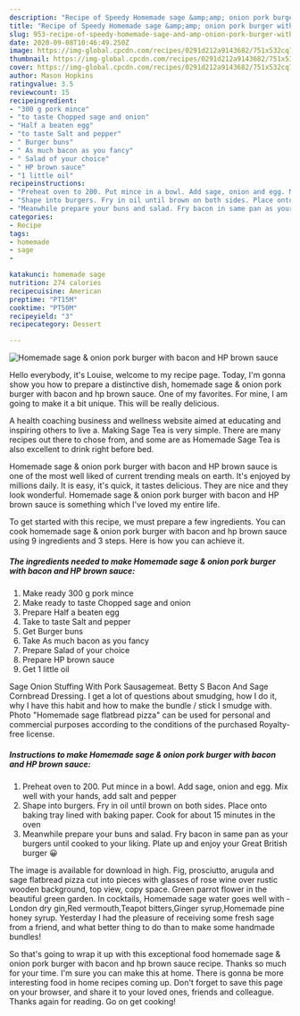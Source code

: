 ```yaml
---
description: "Recipe of Speedy Homemade sage &amp;amp; onion pork burger with bacon and HP brown sauce"
title: "Recipe of Speedy Homemade sage &amp;amp; onion pork burger with bacon and HP brown sauce"
slug: 953-recipe-of-speedy-homemade-sage-and-amp-onion-pork-burger-with-bacon-and-hp-brown-sauce
date: 2020-09-08T10:46:49.250Z
image: https://img-global.cpcdn.com/recipes/0291d212a9143682/751x532cq70/homemade-sage-onion-pork-burger-with-bacon-and-hp-brown-sauce-recipe-main-photo.jpg
thumbnail: https://img-global.cpcdn.com/recipes/0291d212a9143682/751x532cq70/homemade-sage-onion-pork-burger-with-bacon-and-hp-brown-sauce-recipe-main-photo.jpg
cover: https://img-global.cpcdn.com/recipes/0291d212a9143682/751x532cq70/homemade-sage-onion-pork-burger-with-bacon-and-hp-brown-sauce-recipe-main-photo.jpg
author: Mason Hopkins
ratingvalue: 3.5
reviewcount: 15
recipeingredient:
- "300 g pork mince"
- "to taste Chopped sage and onion"
- "Half a beaten egg"
- "to taste Salt and pepper"
- " Burger buns"
- " As much bacon as you fancy"
- " Salad of your choice"
- " HP brown sauce"
- "1 little oil"
recipeinstructions:
- "Preheat oven to 200. Put mince in a bowl. Add sage, onion and egg. Mix well with your hands, add salt and pepper"
- "Shape into burgers. Fry in oil until brown on both sides. Place onto baking tray lined with baking paper. Cook for about 15 minutes in the oven"
- "Meanwhile prepare your buns and salad. Fry bacon in same pan as your burgers until cooked to your liking. Plate up and enjoy your Great British burger 😀"
categories:
- Recipe
tags:
- homemade
- sage
- 

katakunci: homemade sage  
nutrition: 274 calories
recipecuisine: American
preptime: "PT15M"
cooktime: "PT50M"
recipeyield: "3"
recipecategory: Dessert

---
```



![Homemade sage &amp; onion pork burger with bacon and HP brown sauce](https://img-global.cpcdn.com/recipes/0291d212a9143682/751x532cq70/homemade-sage-onion-pork-burger-with-bacon-and-hp-brown-sauce-recipe-main-photo.jpg)

Hello everybody, it's Louise, welcome to my recipe page. Today, I'm gonna show you how to prepare a distinctive dish, homemade sage &amp; onion pork burger with bacon and hp brown sauce. One of my favorites. For mine, I am going to make it a bit unique. This will be really delicious.

A health coaching business and wellness website aimed at educating and inspiring others to live a. Making Sage Tea is very simple. There are many recipes out there to chose from, and some are as Homemade Sage Tea is also excellent to drink right before bed.

Homemade sage &amp; onion pork burger with bacon and HP brown sauce is one of the most well liked of current trending meals on earth. It's enjoyed by millions daily. It is easy, it's quick, it tastes delicious. They are nice and they look wonderful. Homemade sage &amp; onion pork burger with bacon and HP brown sauce is something which I've loved my entire life.


To get started with this recipe, we must prepare a few ingredients. You can cook homemade sage &amp; onion pork burger with bacon and hp brown sauce using 9 ingredients and 3 steps. Here is how you can achieve it.

<!--inarticleads1-->

##### The ingredients needed to make Homemade sage &amp; onion pork burger with bacon and HP brown sauce:

1. Make ready 300 g pork mince
1. Make ready to taste Chopped sage and onion
1. Prepare Half a beaten egg
1. Take to taste Salt and pepper
1. Get  Burger buns
1. Take  As much bacon as you fancy
1. Prepare  Salad of your choice
1. Prepare  HP brown sauce
1. Get 1 little oil


Sage Onion Stuffing With Pork Sausagemeat. Betty S Bacon And Sage Cornbread Dressing. I get a lot of questions about smudging, how I do it, why I have this habit and how to make the bundle / stick I smudge with. Photo &#34;Homemade sage flatbread pizza&#34; can be used for personal and commercial purposes according to the conditions of the purchased Royalty-free license. 

<!--inarticleads2-->

##### Instructions to make Homemade sage &amp; onion pork burger with bacon and HP brown sauce:

1. Preheat oven to 200. Put mince in a bowl. Add sage, onion and egg. Mix well with your hands, add salt and pepper
1. Shape into burgers. Fry in oil until brown on both sides. Place onto baking tray lined with baking paper. Cook for about 15 minutes in the oven
1. Meanwhile prepare your buns and salad. Fry bacon in same pan as your burgers until cooked to your liking. Plate up and enjoy your Great British burger 😀


The image is available for download in high. Fig, prosciutto, arugula and sage flatbread pizza cut into pieces with glasses of rose wine over rustic wooden background, top view, copy space. Green parrot flower in the beautiful green garden. In cocktails, Homemade sage water goes well with - London dry gin,Red vermouth,Teapot bitters,Ginger syrup,Homemade pine honey syrup. Yesterday I had the pleasure of receiving some fresh sage from a friend, and what better thing to do than to make some handmade bundles! 

So that's going to wrap it up with this exceptional food homemade sage &amp; onion pork burger with bacon and hp brown sauce recipe. Thanks so much for your time. I'm sure you can make this at home. There is gonna be more interesting food in home recipes coming up. Don't forget to save this page on your browser, and share it to your loved ones, friends and colleague. Thanks again for reading. Go on get cooking!
